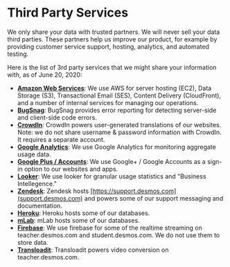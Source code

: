 # Third Party Services

We only share your data with trusted partners. We will never sell your data third parties. These partners help us improve our product, for example by providing customer service support, hosting, analytics, and automated testing.

Here is the list of 3rd party services that we might share your information with, as of June 20, 2020:

- **[Amazon Web Services](https://aws.amazon.com)**: We use AWS for server hosting (EC2), Data Storage (S3), Transactional Email (SES), Content Delivery (CloudFront), and a number of internal services for managing our operations.
- **[BugSnag](https://www.bugsnag.com)**: BugSnag provides error reporting for detecting server-side and client-side code errors.
- **[CrowdIn](https://crowdin.net/)**: CrowdIn powers user-generated translations of our websites. Note: we do not share username & password information with CrowdIn. It requires a separate account.
- **[Google Analytics](https://www.google.com/analytics/)**: We use Google Analytics for monitoring aggregate usage data.
- **[Google Plus / Accounts](https://plus.google.com/)**: We use Google+ / Google Accounts as a sign-in option to our websites and apps.
- **[Looker](https://looker.com/)**: We use looker for granular usage statistics and "Business Intellegence."
- **[Zendesk](https://zendesk.com)**: Zendesk hosts [https://support.desmos.com](support.desmos.com) and powers some of our support messaging and documentation.
- **[Heroku](https://heroku.com/)**: Heroku hosts some of our databases.
- **[mLab](https://mlab.com/)**: mLab hosts some of our databases.
- **[Firebase](https://firebase.google.com/)**: We use firebase for some of the realtime streaming on teacher.desmos.com and student.desmos.com. We do not use them to store data.
- **[Transloadit](https://transloadit.com/)**: Transloadit powers video conversion on teacher.desmos.com.

